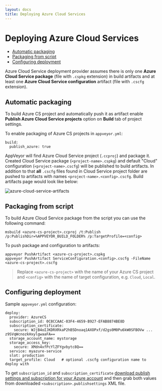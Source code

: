 ```yaml
---
layout: docs
title: Deploying Azure Cloud Services
---
```


# Deploying Azure Cloud Services

* [Automatic packaging](#automatic-packaging)
* [Packaging from script](#script-packaging)
* [Configuring deployment](#deployment)

Azure Cloud Service deployment provider assumes there is only one **Azure Cloud Service package** (file with `.cspkg` extension) in build artifacts and at least one **Azure Cloud Service configuration** artifact (file with `.cscfg` extension).


<a id="automatic-packaging"></a>
## Automatic packaging

To build Azure CS project and automatically push it as artifact enable **Publish Azure Cloud Service projects** option on **Build** tab of project settings.

To enable packaging of Azure CS projects in `appveyor.yml`:

    build:
      publish_azure: true

AppVeyor will find Azure Cloud Service project (`.ccproj`) and package it. Created Cloud Service package (`<project-name>.cspkg`) and default "Cloud" configuration (`<project-name>.cscfg`) will be published to build artifacts. In addition to that **all** `.cscfg` files found in Cloud Service project folder are pushed to artifacts with names `<project-name>.<config>.cscfg`. Build artifacts page would look like below:

![azure-cloud-service-artifacts](/site/docs/images/azure-cloud-service-artifacts.png)



<a id="script-packaging"></a>
## Packaging from script

To build Azure Cloud Service package from the script you can use the following command:

    msbuild <azure-cs-project>.ccproj /t:Publish /p:PublishDir=%APPVEYOR_BUILD_FOLDER% /p:TargetProfile=<config>

To push package and configuration to artifacts:

    appveyor PushArtifact <azure-cs-project>.cspkg
    appveyor PushArtifact ServiceConfiguration.<config>.cscfg -FileName <azure-cs-project>.cscfg

> Replace `<azure-cs-project>` with the name of your Azure CS project and `<config>` with the name of target configuration, e.g. `Cloud`, `Local`.



<a id="deployment"></a>
## Configuring deployment

Sample `appveyor.yml` configuration:

    deploy:
      provider: AzureCS
      subscription_id: 0C8CCAAC-03F4-4659-B927-EFAB8874BE8D
      subscription_certificate:
        secure: WJjB4oIJKDRXRkaP2hB5Dnoaq1AXOPxf/d2gs0M0Pu6kW0SFBOVw ... z9SVqWcnozkHxylgwaaFA==
      storage_account_name: mystorage
      storage_access_key:
        secure: XMdn4xfPcYlZFYgvbytc8Q==
      service: myazure-service
      slot: production
      target_profile: Cloud   # optional .cscfg configuration name to deploy with

To get `subscription_id` and `subscription_certificate` [download publish settings and subscription for your Azure account](https://manage.windowsazure.com/publishsettings)
and then grab both values from downloaded `<subscription>.publishsettings` XML file.